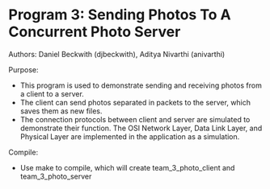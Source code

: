 Program 3: Sending Photos To A Concurrent Photo Server
======================================================

Authors: Daniel Beckwith (djbeckwith), Aditya Nivarthi (anivarthi)

Purpose:
* This program is used to demonstrate sending and receiving photos from a client to a server.
* The client can send photos separated in packets to the server, which saves them as new files.
* The connection protocols between client and server are simulated to demonstrate their function. The OSI Network Layer, Data Link Layer, and Physical Layer are implemented in the application as a simulation.

Compile:
* Use make to compile, which will create team_3_photo_client and team_3_photo_server
